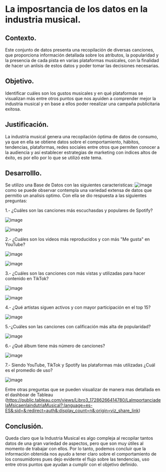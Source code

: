 # La imposrtancia de los datos en la industria musical.

## Contexto.
Este conjunto de datos presenta una recopilación de diversas canciones, que proporciona información detallada sobre los atributos, la popularidad y la presencia de cada pista en varias plataformas musicales, con la finalidad de hacer un anlisis de estos datos y poder tomar las decisiones necesarias. 

## Objetivo.
Identificar cuáles son los gustos musicales y en qué plataformas se visualizan más entre otros puntos que nos ayuiden a comprender mejor la industria musical y en base a ellos poder reealizar una campaña publicitaria exitosa. 

## Justificación.
La industria musical genera una recopilación óptima de datos de consumo, ya que en ella se obtiene datos sobre el comportamiento, hábitos, tendencias, plataformas, redes sociales entre otros que permiten conocer a la audiencia y así establecer estrategias de marketing con índices altos de éxito, es por ello por lo que se utilizó este tema. 

## Desarrolllo.
Se utilizo una Base de Datos con las siguientes caracteristicas: 
![image](https://github.com/user-attachments/assets/d05cc822-4ce7-4978-b54b-9b240571919e)
como se puede observar contempla una variedad extensa de datos que permitio un analisis optimo. 
Con ella se dio respuesta a las siguientes preguntas: 

1.- ¿Cuáles son las canciones más escuchasdas y populares de Spotify?

![image](https://github.com/user-attachments/assets/a4dd5c6c-7300-479d-ae51-b87aa5acf764)

![image](https://github.com/user-attachments/assets/10413f17-0d73-4242-bbdd-eec3d30e422b)

2.- ¿Cuáles son los videos más reproducidos y con más "Me gusta"  en YouTube?

![image](https://github.com/user-attachments/assets/15e79f51-9c81-44ba-873e-6e747199bd59)

![image](https://github.com/user-attachments/assets/058f5578-8d20-41e5-adfb-e060bc712c65)

3.- ¿Cuáles son las canciones con más vistas y utilizadas para hacer contenido en TikTok?

![image](https://github.com/user-attachments/assets/f12e9235-3592-41c9-9875-e3552b04db6b)

![image](https://github.com/user-attachments/assets/d8f31cda-5f5d-4282-979b-f9050c0cb406)

4.- ¿Qué artistas siguen activos y con mayor participación en el top 15?

![image](https://github.com/user-attachments/assets/a75c4771-1ed3-41b1-b993-f9714de24ddc)

5.-¿Cuáles son las canciones con calificación más alta de popularidad?

![image](https://github.com/user-attachments/assets/c22a7b6d-15e1-474a-8d85-5ee032677d97)

6.- ¿Qué álbum tiene más número de canciones?

![image](https://github.com/user-attachments/assets/b1052c5a-18de-49ab-8e93-396b9a2062e4)

7.- Siendo YouTube, TikTok y Spotify las plataformas más utilizadas ¿Cuál es el promedio de uso?

![image](https://github.com/user-attachments/assets/8f639260-8e18-4ff3-aa2a-e74efb3a0f8f)

Entre otras preguntas que se pueden visualizar de manera mas detallada en el dashboar de Tableau (https://public.tableau.com/views/Libro3_17286266414780/LaImportanciadelaMsicaenlaindutriaMusical?:language=es-ES&:sid=&:redirect=auth&:display_count=n&:origin=viz_share_link)

## Conclusión.
Queda claro que la Industria Musical es algo compleja al recopilar tantos datos de una gran variedad de aspectos, pero que son muy útiles al momento de trabajar con ellos. Por lo tanto, podemos concluir que la información obtenida nos ayudo a tener claro sobre el comportamiento de los consumidores pues dejo evidente el flujo sobre las tendencias, uso entre otros puntos que ayudan a cumplir con el objetivo definido. 
